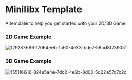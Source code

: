 # Minilibx Template

A template to help you get started with your 2D/3D Game. 

### 2D Game Example
![129287696-f7064eeb-1a90-4e33-bde7-58ad8f239051](https://user-images.githubusercontent.com/58959408/206984118-a3daf55e-e874-4185-a669-bab02913ee23.gif)


### 3D Game Example
![155116616-824e5a4e-7dc2-4e6b-8d00-5d22e57d7c2c](https://user-images.githubusercontent.com/58959408/206985041-2da7af92-994d-439f-aff9-ad49b5ec2095.gif)
